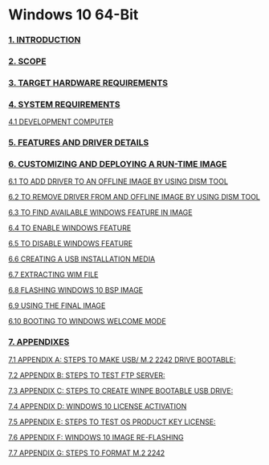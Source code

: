 # Windows 10 64-Bit

### [1. **INTRODUCTION**](../../../gemini/linux-bsp-manual/linux-64-bit/untitled/)

### [**2.** SCOPE](../../../gemini/windows-10-bsp-manual/windows-10-64-bit/2.-scope.md)

### [3. TARGET HARDWARE REQUIREMENTS](../../../gemini/windows-10-bsp-manual/windows-10-64-bit/3.-target-hardware-requirements.md)

### [4. SYSTEM REQUIREMENTS](../../../gemini/windows-10-bsp-manual/windows-10-64-bit/4.-system-requirements/)

&#x20;   [  4.1    DEVELOPMENT COMPUTER](../../../gemini/windows-10-bsp-manual/windows-10-64-bit/4.-system-requirements/4.1-development-computer.md)

### [5. FEATURES AND DRIVER DETAILS](../../../gemini/windows-10-bsp-manual/windows-10-64-bit/5.-features-and-driver-details.md)

### [6. CUSTOMIZING AND DEPLOYING A RUN-TIME IMAGE](../../../gemini/windows-10-bsp-manual/windows-10-64-bit/6.-customizing-and-deploying-a-run-time-image/)

&#x20;     [6.1    TO ADD DRIVER TO AN OFFLINE IMAGE BY USING DISM TOOL](../../../gemini/windows-10-bsp-manual/windows-10-64-bit/6.-customizing-and-deploying-a-run-time-image/untitled-9.md)

&#x20;     [6.2    TO REMOVE DRIVER FROM AND OFFLINE IMAGE BY USING DISM TOOL](../../../gemini/windows-10-bsp-manual/windows-10-64-bit/6.-customizing-and-deploying-a-run-time-image/untitled-8.md)

&#x20;     [6.3    TO FIND AVAILABLE WINDOWS FEATURE IN IMAGE](../../../gemini/windows-10-bsp-manual/windows-10-64-bit/6.-customizing-and-deploying-a-run-time-image/untitled-7.md)

&#x20;     [6.4    TO ENABLE WINDOWS FEATURE](../../../gemini/windows-10-bsp-manual/windows-10-64-bit/6.-customizing-and-deploying-a-run-time-image/untitled-6.md)

&#x20;     [6.5    TO DISABLE WINDOWS FEATURE](../../../gemini/windows-10-bsp-manual/windows-10-64-bit/6.-customizing-and-deploying-a-run-time-image/untitled-5.md)

&#x20;    [ 6.6    CREATING A USB INSTALLATION MEDIA](../../../gemini/windows-10-bsp-manual/windows-10-64-bit/6.-customizing-and-deploying-a-run-time-image/untitled-4.md)

&#x20;     [6.7    EXTRACTING WIM FILE](../../../gemini/windows-10-bsp-manual/windows-10-64-bit/6.-customizing-and-deploying-a-run-time-image/untitled-3.md)

&#x20;     [6.8    FLASHING WINDOWS 10 BSP IMAGE](../../../gemini/windows-10-bsp-manual/windows-10-64-bit/6.-customizing-and-deploying-a-run-time-image/untitled-2.md)

&#x20;     [6.9    USING THE FINAL IMAGE](../../../gemini/windows-10-bsp-manual/windows-10-64-bit/6.-customizing-and-deploying-a-run-time-image/untitled-1.md)

&#x20;     [6.10    BOOTING TO WINDOWS WELCOME MODE](../../../gemini/windows-10-bsp-manual/windows-10-64-bit/6.-customizing-and-deploying-a-run-time-image/untitled.md)

### [7. APPENDIXES](../../../gemini/windows-10-bsp-manual/windows-10-64-bit/untitled-1/)

&#x20;    [7.1    APPENDIX A: STEPS TO MAKE USB/ M.2 2242 DRIVE BOOTABLE:](../../../gemini/windows-10-bsp-manual/windows-10-64-bit/untitled-1/7.1-appendix-a-steps-to-make-usb-m.2-2242-drive-bootable.md)

&#x20;    [7.2    APPENDIX B: STEPS TO TEST FTP SERVER:](../../../gemini/windows-10-bsp-manual/windows-10-64-bit/untitled-1/untitled-2.md)

&#x20;    [7.3    APPENDIX C: STEPS TO CREATE WINPE BOOTABLE USB DRIVE:](../../../gemini/windows-10-bsp-manual/windows-10-64-bit/untitled-1/untitled-3.md)

&#x20;    [7.4    APPENDIX D: WINDOWS 10 LICENSE ACTIVATION](../../../gemini/windows-10-bsp-manual/windows-10-64-bit/untitled-1/untitled-4.md)

&#x20;    [7.5    APPENDIX E: STEPS TO TEST OS PRODUCT KEY LICENSE:](../../../gemini/windows-10-bsp-manual/windows-10-64-bit/untitled-1/untitled-5.md)

&#x20;    [7.6    APPENDIX F: WINDOWS 10 IMAGE RE-FLASHING](../../../gemini/windows-10-bsp-manual/windows-10-64-bit/untitled-1/untitled-6.md)

&#x20;   [ 7.7    APPENDIX G: STEPS TO FORMAT M.2 2242](../../../gemini/windows-10-bsp-manual/windows-10-64-bit/untitled-1/untitled-1.md)
